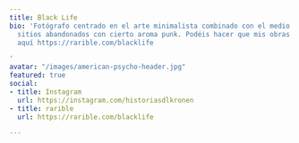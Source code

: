 ```yaml
---
title: Black Life
bio: 'Fotógrafo centrado en el arte minimalista combinado con el medio rural y los
  sitios abandonados con cierto aroma punk. Podéis hacer que mis obras sean vuestras
  aquí https://rarible.com/blacklife

'
avatar: "/images/american-psycho-header.jpg"
featured: true
social:
- title: Instagram
  url: https://instagram.com/historiasdlkronen
- title: rarible
  url: https://rarible.com/blacklife

---
```

